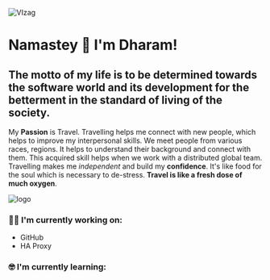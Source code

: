 ![VIzag](http://www.regionalculture.com/wp-content/uploads/2020/07/tirupathi.jpg)

# Namastey 🙏 I'm Dharam!
## The motto of my life is to be determined towards the software world and its development for the betterment in the standard of living of the society.

My **Passion** is Travel. Travelling helps me connect with new people, which helps to improve my interpersonal skills. We meet people from various races, regions. It helps to understand their background and connect with them. 
This acquired skill helps when we work with a distributed global team. Travelling makes me *independent* and build my **confidence**. It's like food for the soul which is necessary to de-stress. **Travel is like a fresh dose of much  oxygen**.

![logo](https://www.zdnet.com/a/hub/i/2019/09/29/48b231e1-e790-446c-899a-e5f53296387f/tux.png)

 ### :technologist: I'm currently working on:
 
 - GitHub
 - HA Proxy 

### :nerd_face: I'm currently learning:




 
 





